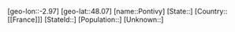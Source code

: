 ﻿---
location: [48.07,-2.97]
type: City
tags:
- geo/City


SpocWebEntityId: 33449
isDeleted: false
confidential: public

---
[geo-lon::-2.97]
[geo-lat::48.07]
[name::Pontivy]
[State::]
[Country::[[France]]]
[StateId::]
[Population::]
[Unknown::]

